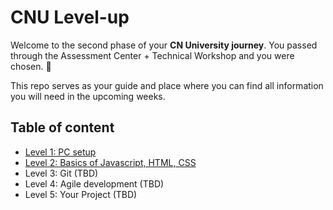 # CNU Level-up

Welcome to the second phase of your **CN University journey**. You passed through the Assessment Center + Technical Workshop and you were chosen. 🥇

This repo serves as your guide and place where you can find all information you will need in the upcoming weeks.

## Table of content

- [Level 1: PC setup](./Level%201)
- [Level 2: Basics of Javascript, HTML, CSS](./Level%202)
- Level 3: Git (TBD)
- Level 4: Agile development (TBD)
- Level 5: Your Project (TBD)
